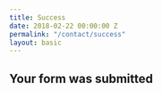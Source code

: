 ```yaml
---
title: Success
date: 2018-02-22 00:00:00 Z
permalink: "/contact/success"
layout: basic
---
```


## Your form was submitted

